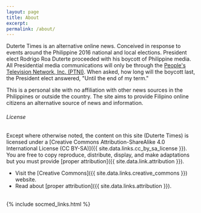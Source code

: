 ```yaml
---
layout: page
title: About
excerpt:
permalink: /about/
---
```


Duterte Times is an alternative online news.
Conceived in response to events around the Philippine 2016 national and local elections.
President elect Rodrigo Roa Duterte proceeded with his boycott of Philippine media.
All Presidential media communications will only be through the [People's Television Network, Inc. (PTNI)](http://www.ptv.ph/).
When asked, how long will the boycott last, the President elect answered, "Until the end of my term."

This is a personal site with no affiliation with other news sources in the Philippines or outside the country.
The site aims to provide Filipino online citizens an alternative source of news and information.

###### License

Except where otherwise noted, the content on this site (Duterte Times) is licensed under a [Creative Commons Attribution-ShareAlike 4.0 International License (CC BY-SA)]({{ site.data.links.cc_by_sa_license }}). You are free to copy reproduce, distribute, display, and make adaptations but you must provide [proper attribution]({{ site.data.link.attribution }}).

* Visit the [Creative Commons]({{ site.data.links.creative_commons }}) website.
* Read about [proper attribution]({{ site.data.links.attribution }}).


<br/>

<div class="social_media_links">
{% include socmed_links.html %}
</div>

<br/>